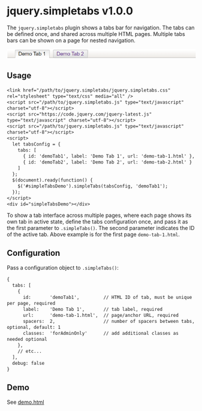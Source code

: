 # jquery.simpletabs v1.0.0

The `jquery.simpletabs` plugin shows a tabs bar for navigation. The tabs can be defined once, and shared across multiple HTML pages. Multiple tabs bars can be shown on a page for nested navigation.</p>

![Sample screenshot](screenshot.png)

## Usage

```
<link href="/path/to/jquery.simpletabs/jquery.simpletabs.css" rel="stylesheet" type="text/css" media="all" />
<script src="/path/to/jquery.simpletabs.js" type="text/javascript" charset="utf-8"></script>
<script src="https://code.jquery.com/jquery-latest.js" type="text/javascript" charset="utf-8"></script>
<script src="/path/to/jquery.simpletabs.js" type="text/javascript" charset="utf-8"></script>
<script>
  let tabsConfig = {
    tabs: [
      { id: 'demoTab1', label: 'Demo Tab 1', url: 'demo-tab-1.html' },
      { id: 'demoTab2', label: 'Demo Tab 2', url: 'demo-tab-2.html' }
    ]
  };
  $(document).ready(function() {
    $('#simpleTabsDemo').simpleTabs(tabsConfig, 'demoTab1');
  });
</script>
<div id="simpleTabsDemo"></div>
```

To show a tab interface across multiple pages, where each page shows its own tab in active state, define the tabs configuration once, and pass it as the first parameter to `.simpleTabs()`. The second parameter indicates the ID of the active tab. Above example is for the first page `demo-tab-1.html`. 

## Configuration

Pass a configuration object to `.simpleTabs()`:

```
{
  tabs: [
    {
      id:       'demoTab1',         // HTML ID of tab, must be unique per page, required
      label:    'Demo Tab 1',       // tab label, required
      url:      'demo-tab-1.html',  // page/anchor URL, required
      spacers:  2,                  // number of spacers between tabs, optional, default: 1
      classes:  'forAdminOnly'      // add additional classes as needed optional
    },
    // etc...
  ],
  debug: false
}
```

## Demo

See [demo.html](https://peterthoeny.github.io/jquery.simpletabs/demo.html)
